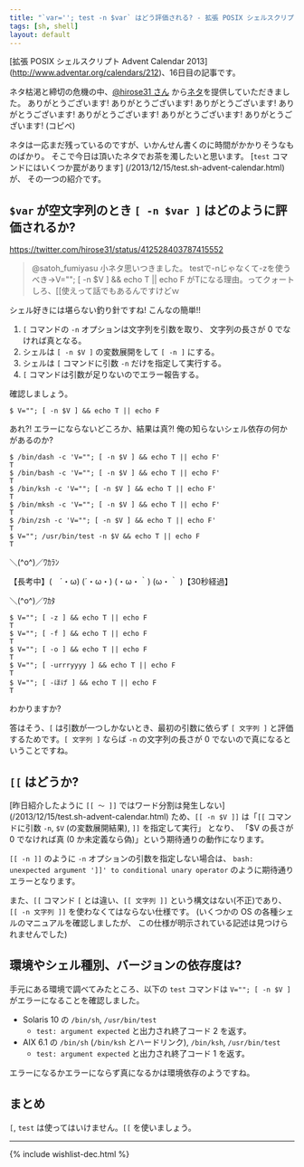 ```yaml
---
title: "`var=''; test -n $var` はどう評価される? - 拡張 POSIX シェルスクリプト Advent Calendar 2013"
tags: [sh, shell]
layout: default
---
```


[拡張 POSIX シェルスクリプト Advent Calendar 2013]
(http://www.adventar.org/calendars/212)、16日目の記事です。

ネタ枯渇と締切の危機の中、[@hirose31 さん](https://twitter.com/hirose31)
から[ネタ](https://twitter.com/hirose31/status/412528403787415552)を提供していただきました。
ありがとうございます!
ありがとうございます!
ありがとうございます!
ありがとうございます!
ありがとうございます!
ありがとうございます!
ありがとうございます!
(コピペ)

ネタは一応まだ残っているのですが、いかんせん書くのに時間がかかりそうなものばかり。
そこで今日は頂いたネタでお茶を濁したいと思います。
[`test` コマンドにはいくつか罠があります]
(/2013/12/15/test.sh-advent-calendar.html)が、
その一つの紹介です。

`$var` が空文字列のとき `[ -n $var ]` はどのように評価されるか?
----------------------------------------------------------------------

https://twitter.com/hirose31/status/412528403787415552

> @satoh_fumiyasu 小ネタ思いつきました。
> testで-nじゃなくて-zを使うべき→V=""; [ -n $V ] && echo T || echo F
> がTになる理由。ってクォートしろ、[[使えって話でもあるんですけどｗ

シェル好きには堪らない釣り針ですね! こんなの簡単!!

  1. `[` コマンドの `-n` オプションは文字列を引数を取り、
     文字列の長さが 0 でなければ真となる。
  2. シェルは `[ -n $V ]` の変数展開をして `[ -n ]` にする。
  3. シェルは `[` コマンドに引数 `-n` だけを指定して実行する。
  4. `[` コマンドは引数が足りないのでエラー報告する。

確認しましょう。

``` console
$ V=""; [ -n $V ] && echo T || echo F
```

あれ?! エラーにならないどころか、結果は真?!
俺の知らないシェル依存の何かがあるのか?

``` console
$ /bin/dash -c 'V=""; [ -n $V ] && echo T || echo F'
T
$ /bin/bash -c 'V=""; [ -n $V ] && echo T || echo F'
T
$ /bin/ksh -c 'V=""; [ -n $V ] && echo T || echo F'
T
$ /bin/mksh -c 'V=""; [ -n $V ] && echo T || echo F'
T
$ /bin/zsh -c 'V=""; [ -n $V ] && echo T || echo F'
T
$ V=""; /usr/bin/test -n $V && echo T || echo F
T
```

＼(^o^)／ﾜｶﾗﾝ

【長考中】(　´・ω) (´・ω・) (・ω・｀) (ω・｀ )【30秒経過】

＼(^o^)／ﾜｶﾀ

``` console
$ V=""; [ -z ] && echo T || echo F
T
$ V=""; [ -f ] && echo T || echo F
T
$ V=""; [ -o ] && echo T || echo F
T
$ V=""; [ -urrryyyy ] && echo T || echo F
T
$ V=""; [ -ほげ ] && echo T || echo F
T
```

わかりますか?

答はそう、`[` は引数が一つしかないとき、最初の引数に依らず `[ 文字列 ]`
と評価するためです。`[ 文字列 ]` ならば `-n` の文字列の長さが 0
でないので真になるということですね。

`[[` はどうか?
----------------------------------------------------------------------

[昨日紹介したように `[[ 〜 ]]` ではワード分割は発生しない]
(/2013/12/15/test.sh-advent-calendar.html)
ため、`[[ -n $V ]]`
は「`[[` コマンドに引数 `-n`, `$V` (の変数展開結果), `]]` を指定して実行」
となり、
「$V の長さが 0 でなければ真 (0 か未定義なら偽)」という期待通りの動作になります。

`[[ -n ]]` のように `-n` オプションの引数を指定しない場合は、
`bash: unexpected argument ']]' to conditional unary operator`
のように期待通りエラーとなります。

また、`[[` コマンド `[` とは違い、`[[ 文字列 ]]` という構文はない(不正)であり、
`[[ -n 文字列 ]]` を使わなくてはならない仕様です。
(いくつかの OS の各種シェルのマニュアルを確認しましたが、
この仕様が明示されている記述は見つけられませんでした)

環境やシェル種別、バージョンの依存度は?
----------------------------------------------------------------------

手元にある環境で調べてみたところ、以下の `test` コマンドは
`V=""; [ -n $V ]` がエラーになることを確認しました。

  * Solaris 10 の `/bin/sh`, `/usr/bin/test`
    * `test: argument expected` と出力され終了コード 2 を返す。
  * AIX 6.1 の `/bin/sh` (`/bin/ksh` とハードリンク), `/bin/ksh`, `/usr/bin/test`
    * `test: argument expected` と出力され終了コード 1 を返す。

エラーになるかエラーにならず真になるかは環境依存のようですね。

まとめ
----------------------------------------------------------------------

`[`, `test` は使ってはいけません。`[[` を使いましょう。

* * *

{% include wishlist-dec.html %}

